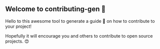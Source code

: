 ## Welcome to contributing-gen 🎉

Hello to this awesome tool to generate a guide 📃 on how to contribute to your project!

Hopefully it will encourage you and others to contribute to open source projects. 😍
